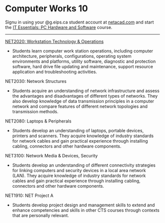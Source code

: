 # Computer Works 10

Signu in using your @g.eips.ca student account at [netacad.com](https://www.netacad.com/portal/course/2299979) and start the [IT Essentials: PC Hardware and Software](https://www.netacad.com/portal/course/2299979) course.

---

[NET2020: Workstation Technology & Operations](NET2020.md)

* Students learn computer work station operations, including computer architecture, peripherals, configurations, operating system environments and platforms, utility software, diagnostic and protection software, hard drive file updating and maintenance, support resource application and troubleshooting activities.

NET2030: Network Structures

* Students acquire an understanding of network infrastructure and assess the advantages and disadvantages of different types of networks. They also develop knowledge of data transmission principles in a computer network and compare features of different network topologies and transmission methods.

NET2080: Laptops & Peripherals

* Students develop an understanding of laptops, portable devices, printers and scanners. They acquire knowledge of industry standards for network cables and gain practical experience through installing cabling, connectors and other hardware components.

NET3100: Network Media & Devices, Security

* Students develop an understanding of different connectivity strategies for linking computers and security devices in a local area network (LAN). They acquire knowledge of industry standards for network cables and gain practical experience through installing cabling, connectors and other hardware components.

NET1910: NET Project A

* Students develop project design and management skills to extend and enhance competencies and skills in other CTS courses through contexts that are personally relevant.
